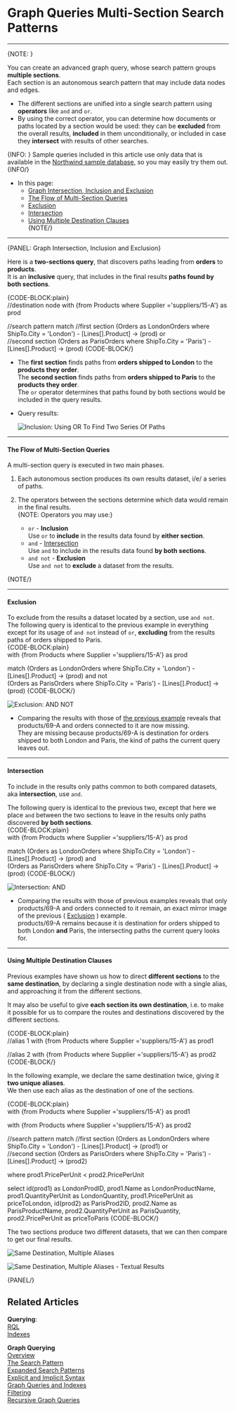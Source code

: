 ﻿# Graph Queries Multi-Section Search Patterns  

---

{NOTE: }

You can create an advanced graph query, whose search pattern groups **multiple sections**.  
Each section is an autonomous search pattern that may include data nodes and edges.  

* The different sections are unified into a single search pattern using **operators** 
  like `and` and `or`.  
* By using the correct operator, you can determine how documents or paths located 
  by a section would be used: they can be **excluded** from the overall results, 
  **included** in them unconditionally, or included in case they **intersect** with 
  results of other searches.  

{INFO: }
Sample queries included in this article use only data that is available in the 
[Northwind sample database](../../../studio/database/tasks/create-sample-data#creating-sample-data), 
so you may easily try them out.  
{INFO/}

* In this page:  
   * [Graph Intersection, Inclusion and Exclusion](../../../indexes/querying/graph/graph-queries-multi-section#graph-intersection,-inclusion-and-exclusion)  
   * [The Flow of Multi-Section Queries](../../../indexes/querying/graph/graph-queries-multi-section#the-flow-of-multi-section-queries)  
   * [Exclusion](../../../indexes/querying/graph/graph-queries-multi-section#exclusion)  
   * [Intersection](../../../indexes/querying/graph/graph-queries-multi-section#intersection)  
   * [Using Multiple Destination Clauses](../../../indexes/querying/graph/graph-queries-multi-section#using-multiple-destination-clauses)  
{NOTE/}

---

{PANEL: Graph Intersection, Inclusion and Exclusion}

Here is a **two-sections query**, that discovers paths leading from **orders** to **products**.  
It is an **inclusive** query, that includes in the final results **paths found by both sections**.  

{CODE-BLOCK:plain}  
//destination node
with 
   {from Products 
      where Supplier ='suppliers/15-A'} as prod

//search pattern
match 
   //first section
   (Orders as LondonOrders 
      where ShipTo.City = 'London') -
   [Lines[].Product] ->
   (prod)
or   
   //second section
   (Orders as ParisOrders 
      where ShipTo.City = 'Paris') -
   [Lines[].Product] ->
   (prod)
{CODE-BLOCK/}

* The **first section** finds paths from **orders shipped to London** to the **products they order**.  
  The **second section** finds paths from **orders shipped to Paris** to the **products they order**.  
  The `or` operator determines that paths found by both sections would be included in the query results.  

* Query results:  
  
    ![Inclusion: Using OR To Find Two Series Of Paths](images/MultiSection01_Inclusion_Or.png "Inclusion: Using OR To Find Two Series Of Paths")

---

#### The Flow of Multi-Section Queries

A multi-section query is executed in two main phases.  

1. Each autonomous section produces its own results dataset, i/e/ a series of paths.  
2. The operators between the sections determine which data would remain in the final results.  
   {NOTE: Operators you may use:}
   
   * `or` - **Inclusion**  
     Use `or` to **include** in the results data found by **either section**.  
   * `and` - [Intersection](../../../client-api/session/querying/how-to-use-intersect#session-querying-how-to-use-intersect)  
     Use `and` to include in the results data found **by both sections**.  
   * `and not` - **Exclusion**  
     Use `and not` to **exclude** a dataset from the results.  

  {NOTE/}

---

#### Exclusion  

To exclude from the results a dataset located by a section, use `and not`.  
The following query is identical to the previous example in everything except for its usage of 
`and not` instead of `or`, **excluding** from the results paths of orders shipped to Paris.  
{CODE-BLOCK:plain}  
with 
   {from Products 
      where Supplier ='suppliers/15-A'} as prod

match 
   (Orders as LondonOrders 
      where ShipTo.City = 'London') -
   [Lines[].Product] ->
   (prod)
and not   
   (Orders as ParisOrders 
      where ShipTo.City = 'Paris') -
   [Lines[].Product] ->
   (prod)
{CODE-BLOCK/}
  
![Exclusion: AND NOT](images/MultiSection02_Exclusion_AndNot.png "Exclusion: AND NOT")

* Comparing the results with those of 
  [the previous example](../../../indexes/querying/graph/graph-queries-multi-section#graph-intersection,-inclusion-and-exclusion) 
  reveals that products/69-A and orders connected to it are now missing.  
  They are missing because products/69-A is destination for orders shipped to both London and 
  Paris, the kind of paths the current query leaves out.  

---

#### Intersection

To include in the results only paths common to both compared datasets, aka **intersection**, 
use `and`.  

The following query is identical to the previous two, except that here we place `and` between 
the two sections to leave in the results only paths discovered **by both sections**.  
{CODE-BLOCK:plain}  
with 
   {from Products 
      where Supplier ='suppliers/15-A'} as prod

match 
   (Orders as LondonOrders 
      where ShipTo.City = 'London') -
   [Lines[].Product] ->
   (prod)
and   
   (Orders as ParisOrders 
      where ShipTo.City = 'Paris') -
   [Lines[].Product] ->
   (prod)
{CODE-BLOCK/}
  
![Intersection: AND](images/MultiSection03_Intersection_And.png "Intersection: AND")

* Comparing the results with those of previous examples reveals that only products/69-A and 
  orders connected to it remain, an exact mirror image of the previous (
  [Exclusion](../../../indexes/querying/graph/graph-queries-multi-section#exclusion)
  ) example.  
  products/69-A remains because it is destination for orders shipped to both London **and** Paris, 
  the intersecting paths the current query looks for.  

---

#### Using Multiple Destination Clauses

Previous examples have shown us how to direct **different sections** to the **same destination**, 
by declaring a single destination node with a single alias, and approaching it from the different 
sections.  

It may also be useful to give **each section its own destination**, i.e. to make it 
possible for us to compare the routes and destinations discovered by the different sections.  

{CODE-BLOCK:plain}  
//alias 1
with 
   {from Products 
      where Supplier ='suppliers/15-A'} as prod1

//alias 2
with 
   {from Products 
      where Supplier ='suppliers/15-A'} as prod2
{CODE-BLOCK/} 

In the following example, we declare the same destination twice, giving it **two unique aliases**.  
We then use each alias as the destination of one of the sections.  

{CODE-BLOCK:plain}  
with 
   {from Products 
      where Supplier ='suppliers/15-A'} as prod1

with 
   {from Products 
      where Supplier ='suppliers/15-A'} as prod2

//search pattern
match 
   //first section
   (Orders as LondonOrders 
      where ShipTo.City = 'London') -
   [Lines[].Product] ->
   (prod1)
or   
   //second section
   (Orders as ParisOrders 
      where ShipTo.City = 'Paris') -
   [Lines[].Product] ->
   (prod2)

where 
   prod1.PricePerUnit < prod2.PricePerUnit
   
select
   id(prod1) as LondonProdID,
   prod1.Name as LondonProductName,
   prod1.QuantityPerUnit as LondonQuantity,
   prod1.PricePerUnit as priceToLondon,
   id(prod2) as ParisProd2ID,
   prod2.Name as ParisProductName,
   prod2.QuantityPerUnit as ParisQuantity,
   prod2.PricePerUnit as priceToParis
{CODE-BLOCK/} 

The two sections produce two different datasets, that we can then compare to get our final results.  

![Same Destination, Multiple Aliases](images/MultiSection04_MultiAlias.png "Same Destination, Multiple Aliases")

![Same Destination, Multiple Aliases - Textual Results](images/MultiSection05_MultiAlias.png "Same Destination, Multiple Aliases - Textual Results")

{PANEL/}

## Related Articles

**Querying**:  
[RQL](../../../indexes/querying/what-is-rql#querying-rql---raven-query-language)  
[Indexes](../../../indexes/what-are-indexes#what-indexes-are)  

**Graph Querying**  
[Overview](../../../indexes/querying/graph/graph-queries-overview#graph-querying-overview)  
[The Search Pattern](../../../indexes/querying/graph/graph-queries-the-search-pattern#the-search-pattern)  
[Expanded Search Patterns](../../../indexes/querying/graph/graph-queries-expanded-search-patterns#graph-queries-expanded-search-patterns)  
[Explicit and Implicit Syntax](../../../indexes/querying/graph/graph-queries-explicit-and-implicit#explicit-and-implicit-syntax)  
[Graph Queries and Indexes](../../../indexes/querying/graph/graph-queries-and-indexes#graph-queries-and-indexes)  
[Filtering](../../../indexes/querying/graph/graph-queries-filtering#graph-queries-filtering)  
[Recursive Graph Queries](../../../indexes/querying/graph/graph-queries-recursive#recursive-graph-queries)  
